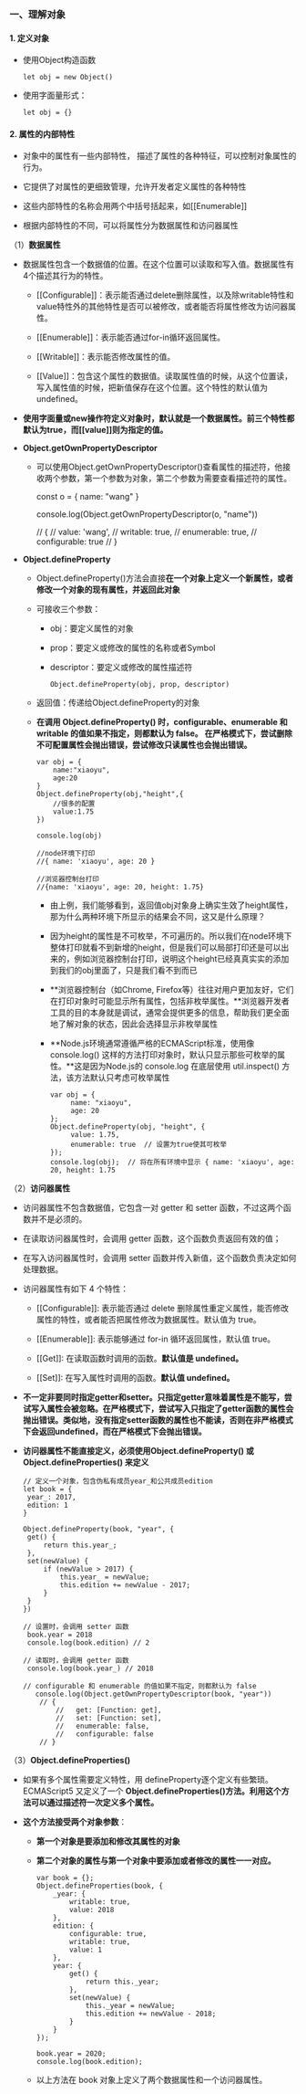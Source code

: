 ### 一、理解对象 ###

#### 1. 定义对象 

- 使用Object构造函数

  ```
  let obj = new Object()
  ```

- 使用字面量形式：

  ```
  let obj = {}
  ```

#### 2. 属性的内部特性 

- 对象中的属性有一些内部特性， 描述了属性的各种特征，可以控制对象属性的行为。

- 它提供了对属性的更细致管理，允许开发者定义属性的各种特性

- 这些内部特性的名称会用两个中括号括起来，如[[Enumerable]]

- 根据内部特性的不同，可以将属性分为数据属性和访问器属性

（1）**数据属性**

  - 数据属性包含一个数据值的位置。在这个位置可以读取和写入值。数据属性有4个描述其行为的特性。

    - [[Configurable]]：表示能否通过delete删除属性，以及除writable特性和value特性外的其他特性是否可以被修改，或者能否将属性修改为访问器属性。

    - [[Enumerable]]：表示能否通过for-in循环返回属性。

    - [[Writable]]：表示能否修改属性的值。

    - [[Value]]：包含这个属性的数据值。读取属性值的时候，从这个位置读，写入属性值的时候，把新值保存在这个位置。这个特性的默认值为undefined。

  - **使用字面量或new操作符定义对象时，默认就是一个数据属性。前三个特性都默认为true，而[[value]]则为指定的值。**


  - **Object.getOwnPropertyDescriptor** 
    - 可以使用Object.getOwnPropertyDescriptor()查看属性的描述符，他接收两个参数，第一个参数为对象，第二个参数为需要查看描述符的属性。


		const o = { name: "wang" }
			
		console.log(Object.getOwnPropertyDescriptor(o, "name"))
	
		// {
		//   value: 'wang',
		//   writable: true,
		//   enumerable: true,
		//   configurable: true
		// }

  - **Object.defineProperty** 

    - Object.defineProperty()方法会直接**在一个对象上定义一个新属性，或者修改一个对象的现有属性，并返回此对象**

    - 可接收三个参数：

      - obj：要定义属性的对象

      - prop：要定义或修改的属性的名称或者Symbol

      - descriptor：要定义或修改的属性描述符

        ```
        Object.defineProperty(obj, prop, descriptor)
        ```

    - 返回值：传递给Object.defineProperty的对象

    - **在调用 Object.defineProperty() 时，configurable、enumerable 和 writable 的值如果不指定，则都默认为 false。 在严格模式下，尝试删除不可配置属性会抛出错误，尝试修改只读属性也会抛出错误。**

      ```
      var obj = {
          name:"xiaoyu",
          age:20
      }
      Object.defineProperty(obj,"height",{
          //很多的配置
          value:1.75
      })
      
      console.log(obj)
      
      //node环境下打印
      //{ name: 'xiaoyu', age: 20 }
      
      //浏览器控制台打印
      //{name: 'xiaoyu', age: 20, height: 1.75}
      ```

      - 由上例，我们能够看到，返回值obj对象身上确实生效了height属性，那为什么两种环境下所显示的结果会不同，这又是什么原理？

      - 因为height的属性是不可枚举，不可遍历的。所以我们在node环境下整体打印就看不到新增的height，但是我们可以局部打印还是可以出来的，例如浏览器控制台打印，说明这个height已经真真实实的添加到我们的obj里面了，只是我们看不到而已

      - **浏览器控制台（如Chrome, Firefox等）往往对用户更加友好，它们在打印对象时可能显示所有属性，包括非枚举属性。**浏览器开发者工具的目的本身就是调试，通常会提供更多的信息，帮助我们更全面地了解对象的状态，因此会选择显示非枚举属性

      - **Node.js环境通常遵循严格的ECMAScript标准，使用像 console.log() 这样的方法打印对象时，默认只显示那些可枚举的属性。**这是因为Node.js的 console.log 在底层使用 util.inspect() 方法，该方法默认只考虑可枚举属性

        ```
        var obj = {
        	 name: "xiaoyu",
        	 age: 20
        };
        Object.defineProperty(obj, "height", {
        	 value: 1.75,
        	 enumerable: true  // 设置为true使其可枚举
        });
        console.log(obj);  // 将在所有环境中显示 { name: 'xiaoyu', age: 20, height: 1.75 	
        ```

（2）**访问器属性**

   - 访问器属性不包含数据值，它包含一对 getter 和 setter 函数，不过这两个函数并不是必须的。

- 在读取访问器属性时，会调用 getter 函数，这个函数负责返回有效的值；

- 在写入访问器属性时，会调用 setter 函数并传入新值，这个函数负责决定如何处理数据。

- 访问器属性有如下 4 个特性：

  - [[Configurable]]: 表示能否通过 delete 删除属性重定义属性，能否修改属性的特性，或者能否把属性修改为数据属性。默认值为 true。

  - [[Enumerable]]: 表示能够通过 for-in 循环返回属性，默认值 true。

  - [[Get]]: 在读取函数时调用的函数。**默认值是 undefined。**

  - [[Set]]: 在写入属性时调用的函数。**默认值 undefined。**

- **不一定非要同时指定getter和setter。只指定getter意味着属性是不能写，尝试写入属性会被忽略。在严格模式下，尝试写入只指定了getter函数的属性会抛出错误。类似地，没有指定setter函数的属性也不能读，否则在非严格模式下会返回undefined，而在严格模式下会抛出错误。**

 - **访问器属性不能直接定义，必须使用Object.defineProperty() 或 Object.defineProperties() 来定义**

   ```
   // 定义一个对象，包含伪私有成员year_和公共成员edition
   let book = {
   	year_: 2017,
   	edition: 1
   }
   		
   Object.defineProperty(book, "year", {
   	get() {
   		return this.year_;
   	},
   	set(newValue) {
   		if (newValue > 2017) {
   		    this.year_ = newValue;
   		    this.edition += newValue - 2017;
   		}
   	}
   })
   		
   // 设置时，会调用 setter 函数
   	book.year = 2018
   	console.log(book.edition) // 2
   		
   // 读取时，会调用 getter 函数
   	console.log(book.year_) // 2018
   		
   // configurable 和 enumerable 的值如果不指定，则都默认为 false
      console.log(Object.getOwnPropertyDescriptor(book, "year"))
       // {
           //   get: [Function: get],
           //   set: [Function: set],
           //   enumerable: false,
           //   configurable: false
       // }
   ```


（3）**Object.defineProperties()**

  - 如果有多个属性需要定义特性，用 defineProperty逐个定义有些繁琐。ECMAScript5 又定义了一个 **Object.defineProperties()方法。利用这个方法可以通过描述符一次定义多个属性。**

  - **这个方法接受两个对象参数**：

    - **第一个对象是要添加和修改其属性的对象**

    - **第二个对象的属性与第一个对象中要添加或者修改的属性一一对应。**

      ```
      var book = {};
      Object.defineProperties(book, {
          _year: {
              writable: true,
              value: 2018
          },
          edition: {
              configurable: true,
              writable: true,
              value: 1
          },
          year: {
              get() {
                  return this._year;
              },
              set(newValue) {
                  this._year = newValue;
                  this.edition += newValue - 2018;
              }
          }
      });
      
      book.year = 2020;
      console.log(book.edition);
      ```

    - 以上方法在 book 对象上定义了两个数据属性和一个访问器属性。